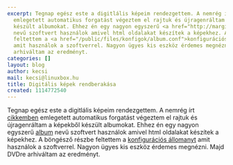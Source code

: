 ```yaml
---
excerpt: Tegnap egész este a digitlális képeim rendezgettem. A nemrég írt <a href="/jhead">cikkemben</a>
  emlegetett automatikus forgatást végeztem el rajtuk és újragenráltam a képekből
  készült albumokat. Ehhez én egy nagyon egyszerű <a href="http://marginalhacks.com/Hacks/album/">album</a>
  nevű szoftvert használok amivel html oldalakat készítek a képekhez. A böngésző részbe
  feltettem a <a href="/public/files/konfigok/album.conf">konfigurációs állomanyt</a>
  amit használok a szoftverrel. Nagyon ügyes kis eszköz érdemes megnézni. Majd DVDre
  arhiváltam az eredményt.
categories: []
layout: blog
author: kecsi
mail: kecsi@linuxbox.hu
title: Digitális képek rendberakása
created: 1114772540
---
```

Tegnap egész este a digitlális képeim rendezgettem. A nemrég írt <a href="/jhead">cikkemben</a> emlegetett automatikus forgatást végeztem el rajtuk és újragenráltam a képekből készült albumokat. Ehhez én egy nagyon egyszerű <a href="http://marginalhacks.com/Hacks/album/">album</a> nevű szoftvert használok amivel html oldalakat készítek a képekhez. A böngésző részbe feltettem a <a href="/public/files/konfigok/album.conf">konfigurációs állomanyt</a> amit használok a szoftverrel. Nagyon ügyes kis eszköz érdemes megnézni. Majd DVDre arhiváltam az eredményt.
